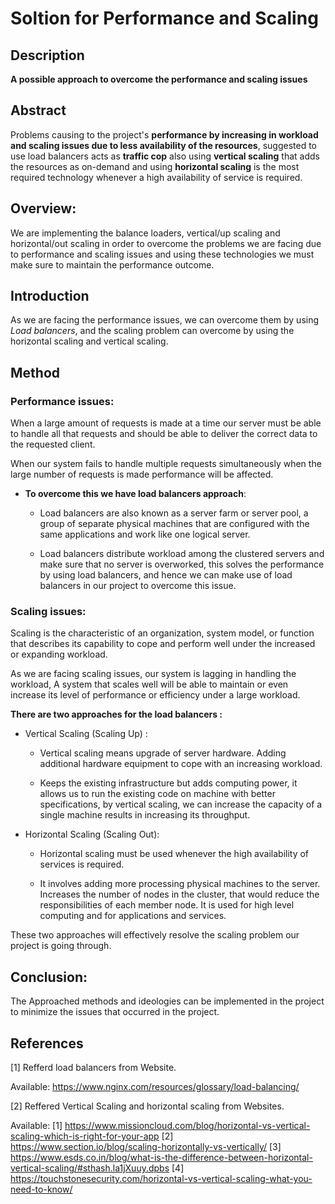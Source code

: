 # Soltion for Performance and Scaling

## **Description**
**A possible approach to overcome the performance and scaling issues**

## **Abstract**
Problems causing to the project's **performance by increasing in workload and scaling issues due to less availability of the resources**,
suggested to use load balancers acts as **traffic cop** also using **vertical scaling** that adds the resources as on-demand and using **horizontal scaling** is the most required technology whenever a high availability of service is required.

## **Overview**:
We are implementing the balance loaders, vertical/up scaling and horizontal/out scaling in order to overcome the problems we are facing due to performance and scaling issues and using these technologies we must make sure to maintain the performance outcome.

## **Introduction**
As we are facing the performance issues, we can overcome them by using *Load balancers*, and the scaling problem can overcome by using the horizontal scaling and vertical scaling.


## **Method**
### **Performance issues**:

When a large amount of requests is made at a time our server must be able to handle all that requests and should be able to deliver the correct data to the requested client.

When our system fails to handle multiple requests simultaneously when the large number of requests is made performance will be affected.

* **To overcome this we have load balancers approach**:

  * Load balancers are also known as a server farm or server pool, a group of separate physical machines that are configured with the same applications and work like one logical server. 

  * Load balancers distribute workload among the clustered servers and make sure that no server is overworked, this solves the performance by using load balancers, and hence we can make use of load balancers in our project to overcome this issue.

### **Scaling issues**:

Scaling is the characteristic of an organization, 
system model, or function that describes its capability to cope and perform well under the increased or expanding workload. 

As we are facing scaling issues, our system is lagging in handling the workload, A system that scales well will be able to maintain or even increase its level of performance or efficiency under a large workload.

**There are two approaches for the load balancers :**

 * Vertical Scaling (Scaling Up) :
     * Vertical scaling means upgrade of server hardware. Adding additional hardware equipment to cope with an increasing workload.

     * Keeps the existing infrastructure but adds computing power, it allows us to run the existing code on machine with better specifications, by vertical scaling, we can increase the capacity of a single machine results in increasing its throughput.

* Horizontal Scaling (Scaling Out):
    * Horizontal scaling must be used whenever the high availability of services is required.

    * It involves adding more processing physical machines to the server. Increases the number of nodes in the cluster, that would reduce the responsibilities of each member node. It is used for high level computing and for applications and services.

These two approaches will effectively resolve the scaling problem our project is going through.

## **Conclusion:**
The Approached methods and ideologies can be implemented in the project to minimize the issues that occurred in the project.

## **References**
[1] Refferd load balancers from Website.

Available: https://www.nginx.com/resources/glossary/load-balancing/

[2] Reffered Vertical Scaling and horizontal scaling from Websites.

Available: 
[1] https://www.missioncloud.com/blog/horizontal-vs-vertical-scaling-which-is-right-for-your-app
           [2] https://www.section.io/blog/scaling-horizontally-vs-vertically/
           [3] https://www.esds.co.in/blog/what-is-the-difference-between-horizontal-vertical-scaling/#sthash.la1jXuuy.dpbs
           [4] https://touchstonesecurity.com/horizontal-vs-vertical-scaling-what-you-need-to-know/

